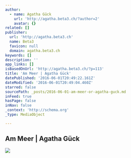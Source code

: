 ```yaml
---
author:
  - name: Agatha Gück
    url: 'http://agatha.beta3.ch/?author=2'
    avatar: {}
related: []
publisher:
  url: 'http://agatha.beta3.ch'
  name: Beta3
  favicon: null
  domain: agatha.beta3.ch
keywords: []
description: ''
app_links: []
isBasedOnUrl: 'http://agatha.beta3.ch/?p=113'
title: 'Am Meer | Agatha Gück'
datePublished: '2016-06-01T20:49:22.161Z'
dateModified: '2016-06-01T20:49:04.460Z'
starred: false
sourcePath: _posts/2016-06-01-am-meer-or-agatha-guck.md
inFeed: true
hasPage: false
inNav: false
_context: 'http://schema.org'
_type: MediaObject

---
```

<article style=""><h1>Am Meer | Agatha Gück</h1><img src="http://agatha.beta3.ch/wp-content/uploads/2015/11/IMG_26701.jpg" /></article>